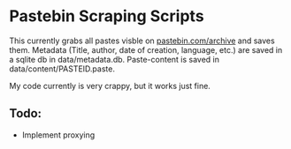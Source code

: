# Pastebin Scraping Scripts
This currently grabs all pastes visble on [pastebin.com/archive](pastebin.com/archive) and saves them.
Metadata (Title, author, date of creation, language, etc.) are saved in a sqlite db in data/metadata.db.
Paste-content is saved in data/content/PASTEID.paste.

My code currently is very crappy, but it works just fine.
## Todo:
- Implement proxying